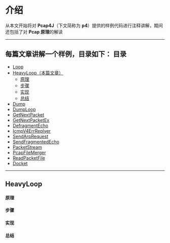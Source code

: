 介绍
======

从本文开始将对 **Pcap4J**（下文简称为 **p4**）提供的样例代码进行注释讲解，期间还包括了对 **Pcap 原理**的解读

****

每篇文章讲解一个样例，目录如下：
目录
-----
- [Loop](./Loop.md)
- [HeavyLoop（本篇文章）](#HeavyLoop)
  - [原理](#原理)
  - [步骤](#步骤)
  - [实现](#实现)
  - [总结](#总结)
- [Dump](./Dump.md)
- [DumpLoop](./DumpLoop.md)
- [GetNextPacket](./GetNextPacket.md)
- [GetNextPacketEx](./GetNextPacketEx.md)
- [DefragmentEcho](./DefragmentEcho.md)
- [IcmpV4ErrReplyer](./IcmpV4ErrReplyer.md)
- [SendArpRequest](./SendArpRequest.md)
- [SendFragmentedEcho](./SendFragmentedEcho.md)
- [PacketStream](./PacketStream.md)
- [PcapFileMerger](./PcapFileMerger.md)
- [ReadPacketFile](./ReadPacketFile.md)
- [Docket](./Docket.md)

****

HeavyLoop
------

#### 原理 #####

#### 步骤 #####

#### 实现 #####

#### 总结 #####